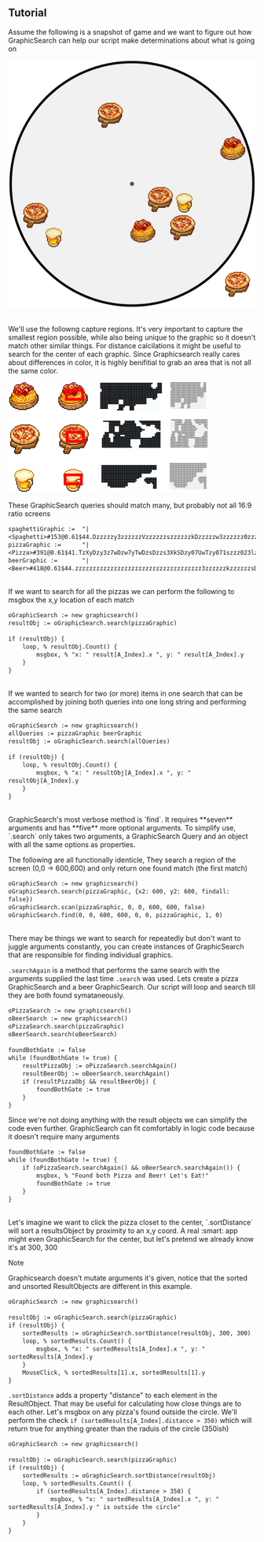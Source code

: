 ## Tutorial

Assume the following is a snapshot of game and we want to figure out how GraphicSearch can help our script make determinations about what is going on 

![Main stage tutorial image](assets/tutorial-1.png)

<br>
We'll use the followng capture regions. It's very important to capture the smallest region possible, while also being unique to the graphic so it doesn't match other similar things. For distance calcilations it might be useful to search for the center of each graphic. Since Graphicsearch really cares about differences in color, it is highly benifitial to grab an area that is not all the same color.

![GraphicSearch capture](assets/tutorial-2.png)

These GraphicSearch queries should match many, but probably not all 16:9 ratio screens

```autohotkey
spaghettiGraphic :=  "|<Spaghetti>#153@0.61$44.Dzzzzzy3zzzzzzVzzzzzzszzzzzzkDzzzzzw3zzzzzz0zzzzzU0Dzszzs03zyDzy00zzXzzU0Dk7zk003w1ks003z0QC000k073U0003zks07s0zwC01z8"
pizzaGraphic :=      "|<Pizza>#391@0.61$41.TzXyDzy3z7wDzw7yTwDzsDzzs3XkSDzy07UwTzy071szzz023lzzs00zzzzU0tlzzz03rVszy07j7zzw0zzDzzzzzyTzUDzzwzz0Tzzzzy0zzzzzw1zzzzzs7zzzzzsDzz"
beerGraphic :=       "|<Beer>#418@0.61$44.zzzzzzzzzzzzzzzzzzzzzzzzzzzzzzzzzzzz3zzzzzzkzzzzzzsDzzzzw03zzzzz00zzzzzk0DzzzzkTzzzzzkDzzzzzw3zzzzzy0Tw7zzU03j1zzs001kTzy000Q1zy00070000001s"
```

<br>
If we want to search for all the pizzas we can perform the following to msgbox the x,y location of each match

```autohotkey
oGraphicSearch := new graphicsearch()
resultObj := oGraphicSearch.search(pizzaGraphic)

if (resultObj) {
    loop, % resultObj.Count() {
        msgbox, % "x: " result[A_Index].x ", y: " result[A_Index].y
    }
}
```

<br>
If we wanted to search for two (or more) items in one search that can be accomplished by joining both queries into one long string and performing the same search

```autohotkey
oGraphicSearch := new graphicsearch()
allQueries := pizzaGraphic beerGraphic 
resultObj := oGraphicSearch.search(allQueries)

if (resultObj) {
    loop, % resultObj.Count() {
        msgbox, % "x: " resultObj[A_Index].x ", y: " resultObj[A_Index].y
    }
}
```


<br>
GraphicSearch's most verbose method is `find`. It requires **seven** arguments and has **five** more optional arguments. 
To simplify use, `.search` only takes two arguments, a GraphicSearch Query and an object with all the same options as properties.

The following are all functionally identicle, They search a region of the screen (0,0 -> 600,600) and only return one found match (the first match)
```autohotkey
oGraphicSearch := new graphicsearch()
oGraphicSearch.search(pizzaGraphic, {x2: 600, y2: 600, findall: false})
oGraphicSearch.scan(pizzaGraphic, 0, 0, 600, 600, false)
oGraphicSearch.find(0, 0, 600, 600, 0, 0, pizzaGraphic, 1, 0)
```


<br>
There may be things we want to search for repeatedly but don't want to juggle arguments constantly, you can create instances of GraphicSearch that are responsible for finding individual graphics.

`.searchAgain` is a method that performs the same search with the arguments supplied the last time `.search` was used. Lets create a pizza GraphicSearch and a beer GraphicSearch. Our script will loop and search till they are both found symataneously.

```autohotkey
oPizzaSearch := new graphicsearch()
oBeerSearch := new graphicsearch()
oPizzaSearch.search(pizzaGraphic)
oBeerSearch.search(oBeerSearch)

foundBothGate := false
while (foundBothGate != true) {
    resultPizzaObj := oPizzaSearch.searchAgain()
    resultBeerObj := oBeerSearch.searchAgain()
    if (resultPizzaObj && resultBeerObj) {
        foundBothGate := true
    }
}
```

Since we're not doing anything with the result objects we can simplify the code even further. GraphicSearch can fit comfortably in logic code because it doesn't require many arguments

```autohotkey
foundBothGate := false
while (foundBothGate != true) {
    if (oPizzaSearch.searchAgain() && oBeerSearch.searchAgain()) {
        msgbox, % "Found both Pizza and Beer! Let's Eat!"
        foundBothGate := true
    }
}
```

<br>
Let's imagine we want to click the pizza closet to the center, `.sortDistance` will sort a resultsObject by proximity to an x,y coord. A real :smart: app might even GraphicSearch for the center, but let's pretend we already know it's at 300, 300

> [!Note]
> Graphicsearch doesn't mutate arguments it's given, notice that the sorted and unsorted ResultObjects are different in this example.

```autohotkey
oGraphicSearch := new graphicsearch()

resultObj := oGraphicSearch.search(pizzaGraphic)
if (resultObj) {
    sortedResults := oGraphicSearch.sortDistance(resultObj, 300, 300)
    loop, % sortedResults.Count() {
        msgbox, % "x: " sortedResults[A_Index].x ", y: " sortedResults[A_Index].y
    }
    MouseClick, % sortedResults[1].x, sortedResults[1].y
}
```

`.sortDistance` adds a property "distance" to each element in the ResultObject. That may be useful for calculating how close things are to each other. Let's msgbox on any pizza's found outside the circle. We'll perform the check `if (sortedResults[A_Index].distance > 350)` which will return true for anything greater than the raduis of the circle (350ish)

```autohotkey
oGraphicSearch := new graphicsearch()

resultObj := oGraphicSearch.search(pizzaGraphic)
if (resultObj) {
    sortedResults := oGraphicSearch.sortDistance(resultObj)
    loop, % sortedResults.Count() {
        if (sortedResults[A_Index].distance > 350) {
            msgbox, % "x: " sortedResults[A_Index].x ", y: " sortedResults[A_Index].y " is outside the circle"
        }
    }
}
```

<!-- sorting external -->
<!-- ```autohotkey
oGraphicSearch := new graphicsearch()
resultObj := oGraphicSearch.search(pizzaGraphic, {})

if (resultObj) {
    totalFound := resultObj.Count()
    
    ; find and save distance for each item
    loop, % result.Count() {
        result[A_Index].distance := A.round(fn_PythagoreanTheorem(Point.x - result[A_Index].x, Point.y - result[A_Index].y))
    }
    ; sort the distance to Point
    sortedCoords := A.sortby(result, "distance")
    sortedCoords := A.sortby(sortedCoords, {id: "Spaghetti"})
    msgbox, % A.printObj(sortedCoords)

    ; move mouse to the closest coord to Point
    CoordMode, Mouse
    ; move mouse to the rest of the coords
    for i, obj in sortedCoords {
        if (obj.distance < 600) {
            Mousemove, % obj.x ,obj.y
            sleep, 300
        }
    }
}
``` -->
